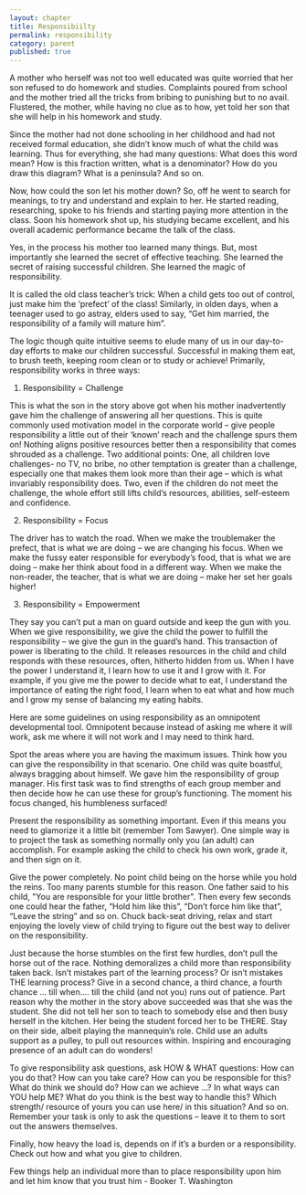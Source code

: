 ```yaml
---
layout: chapter
title: Responsibiilty
permalink: responsibility
category: parent
published: true
---
```


A mother who herself was not too well educated was quite worried that her son refused to do homework and studies. Complaints poured from school and the mother tried all the tricks from bribing to punishing but to no avail. Flustered, the mother, while having no clue as to how, yet told her son that she will help in his homework and study.

Since the mother had not done schooling in her childhood and had not received formal education, she didn’t know much of what the child was learning. Thus for everything, she had many questions: What does this word mean? How is this fraction written, what is a denominator? How do you draw this diagram? What is a peninsula? And so on.

Now, how could the son let his mother down? So, off he went to search for meanings, to try and understand and explain to her. He started reading, researching, spoke to his friends and starting paying more attention in the class. Soon his homework shot up, his studying became excellent, and his overall academic performance became the talk of the class.

Yes, in the process his mother too learned many things. But, most importantly she learned the secret of effective teaching. She learned the secret of raising successful children. She learned the magic of responsibility.

It is called the old class teacher’s trick: When a child gets too out of control, just make him the ‘prefect’ of the class! Similarly, in olden days, when a teenager used to go astray, elders used to say, “Get him married, the responsibility of a family will mature him”.

The logic though quite intuitive seems to elude many of us in our day-to-day efforts to make our children successful. Successful in making them eat, to brush teeth, keeping room clean or to study or achieve! Primarily, responsibility works in three ways:

1. Responsibility = Challenge

This is what the son in the story above got when his mother inadvertently gave him the challenge of answering all her questions. This is quite commonly used motivation model in the corporate world – give people responsibility a little out of their ‘known’ reach and the challenge spurs them on! Nothing aligns positive resources better then a responsibility that comes shrouded as a challenge. Two additional points: One, all children love challenges- no TV, no bribe, no other temptation is greater than a challenge, especially one that makes them look more than their age – which is what invariably responsibility does. Two, even if the children do not meet the challenge, the whole effort still lifts child’s resources, abilities, self-esteem and confidence.

2. Responsibility = Focus

The driver has to watch the road. When we make the troublemaker the prefect, that is what we are doing – we are changing his focus. When we make the fussy eater responsible for everybody’s food, that is what we are doing – make her think about food in a different way. When we make the non-reader, the teacher, that is what we are doing – make her set her goals higher!

3. Responsibility = Empowerment

They say you can’t put a man on guard outside and keep the gun with you. When we give responsibility, we give the child the power to fulfill the responsibility – we give the gun in the guard’s hand. This transaction of power is liberating to the child. It releases resources in the child and child responds with these resources, often, hitherto hidden from us. When I have the power I understand it, I learn how to use it and I grow with it. For example, if you give me the power to decide what to eat, I understand the importance of eating the right food, I learn when to eat what and how much and I grow my sense of balancing my eating habits.

Here are some guidelines on using responsibility as an omnipotent developmental tool. Omnipotent because instead of asking me where it will work, ask me where it will not work and I may need to think hard.

Spot the areas where you are having the maximum issues. Think how you can give the responsibility in that scenario. One child was quite boastful, always bragging about himself. We gave him the responsibility of group manager. His first task was to find strengths of each group member and then decide how he can use these for group’s functioning. The moment his focus changed, his humbleness surfaced!

Present the responsibility as something important. Even if this means you need to glamorize it a little bit (remember Tom Sawyer). One simple way is to project the task as something normally only you (an adult) can accomplish. For example asking the child to check his own work, grade it, and then sign on it.

Give the power completely. No point child being on the horse while you hold the reins. Too many parents stumble for this reason. One father said to his child, "You are responsible for your little brother". Then every few seconds one could hear the father, “Hold him like this”, “Don’t force him like that”, “Leave the string” and so on. Chuck back-seat driving, relax and start enjoying the lovely view of child trying to figure out the best way to deliver on the responsibility.

Just because the horse stumbles on the first few hurdles, don’t pull the horse out of the race. Nothing demoralizes a child more than responsibility taken back. Isn’t mistakes part of the learning process? Or isn’t mistakes THE learning process? Give in a second chance, a third chance, a fourth chance … till when.... till the child (and not you) runs out of patience.
Part reason why the mother in the story above succeeded was that she was the student. She did not tell her son to teach to somebody else and then busy herself in the kitchen. Her being the student forced her to be THERE. Stay on their side, albeit playing the mannequin’s role. Child use an adults support as a pulley, to pull out resources within. Inspiring and encouraging presence of an adult can do wonders!

To give responsibility ask questions, ask HOW & WHAT questions: How can you do that? How can you take care? How can you be responsible for this? What do think we should do? How can we achieve …? In what ways can YOU help ME? What do you think is the best way to handle this? Which strength/ resource of yours you can use here/ in this situation? And so on. Remember your task is only to ask the questions – leave it to them to sort out the answers themselves.

Finally, how heavy the load is, depends on if it’s a burden or a responsibility. Check out how and what you give to children.

Few things help an individual more than to place responsibility upon him and let him know that you trust him - Booker T. Washington